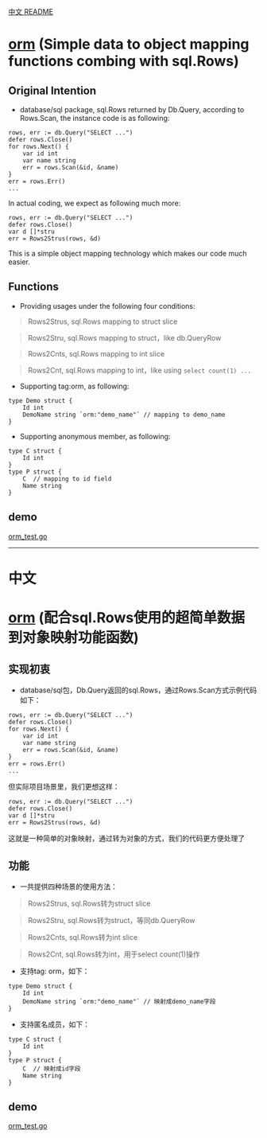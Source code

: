 [中文 README](#中文)


# [orm](http://github.com/simplejia/orm) (Simple data to object mapping functions combing with sql.Rows)
## Original Intention
* database/sql package, sql.Rows returned by Db.Query, according to Rows.Scan, the instance code is as following:
```
rows, err := db.Query("SELECT ...")
defer rows.Close()
for rows.Next() {
    var id int
    var name string
    err = rows.Scan(&id, &name)
}
err = rows.Err()
...
```
In actual coding, we expect as following much more:
```
rows, err := db.Query("SELECT ...")
defer rows.Close()
var d []*stru
err = Rows2Strus(rows, &d)
```
This is a simple object mapping technology which makes our code much easier.

## Functions
* Providing usages under the following four conditions:

> Rows2Strus, sql.Rows mapping to struct slice

> Rows2Stru, sql.Rows mapping to struct，like db.QueryRow

> Rows2Cnts, sql.Rows mapping to int slice

> Rows2Cnt, sql.Rows mapping to int，like using `select count(1) ...`

* Supporting tag:orm, as following:
```
type Demo struct {
    Id int
    DemoName string `orm:"demo_name"` // mapping to demo_name
}
```
* Supporting anonymous member, as following:
```
type C struct {
    Id int
}
type P struct {
    C  // mapping to id field
    Name string
}
```

## demo
[orm_test.go](http://github.com/simplejia/orm/tree/master/orm_test.go)

---
中文
===

# [orm](http://github.com/simplejia/orm) (配合sql.Rows使用的超简单数据到对象映射功能函数)
## 实现初衷
* database/sql包，Db.Query返回的sql.Rows，通过Rows.Scan方式示例代码如下：
```
rows, err := db.Query("SELECT ...")
defer rows.Close()
for rows.Next() {
    var id int
    var name string
    err = rows.Scan(&id, &name)
}
err = rows.Err()
...
```
但实际项目场景里，我们更想这样：
```
rows, err := db.Query("SELECT ...")
defer rows.Close()
var d []*stru
err = Rows2Strus(rows, &d)
```
这就是一种简单的对象映射，通过转为对象的方式，我们的代码更方便处理了

## 功能
* 一共提供四种场景的使用方法：

> Rows2Strus, sql.Rows转为struct slice

> Rows2Stru, sql.Rows转为struct，等同db.QueryRow

> Rows2Cnts, sql.Rows转为int slice

> Rows2Cnt, sql.Rows转为int，用于select count(1)操作

* 支持tag: orm，如下：
```
type Demo struct {
    Id int
    DemoName string `orm:"demo_name"` // 映射成demo_name字段
}
```
* 支持匿名成员，如下：
```
type C struct {
    Id int
}
type P struct {
    C  // 映射成id字段
    Name string
}
```

## demo
[orm_test.go](http://github.com/simplejia/orm/tree/master/orm_test.go)
